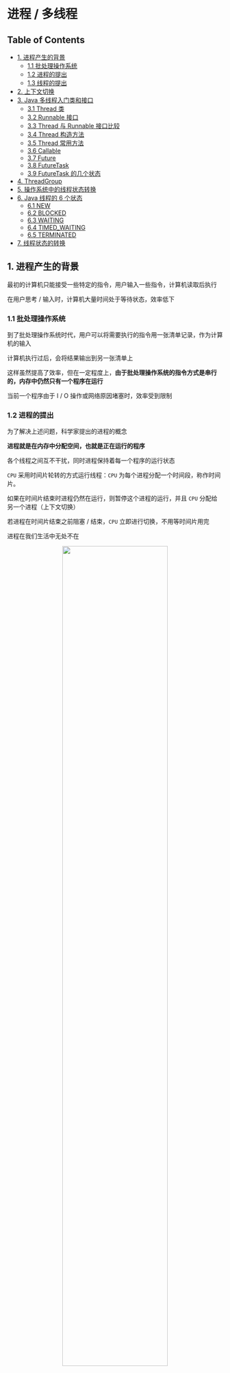 # 进程 / 多线程

Table of Contents
-----------------

* [1. 进程产生的背景](#1-进程产生的背景)
   * [1.1 批处理操作系统](#11-批处理操作系统)
   * [1.2 进程的提出](#12-进程的提出)
   * [1.3 线程的提出](#13-线程的提出)
* [2. 上下文切换](#2-上下文切换)
* [3. Java 多线程入门类和接口](#3-java-多线程入门类和接口)
   * [3.1 Thread 类](#31-thread-类)
   * [3.2 Runnable 接口](#32-runnable-接口)
   * [3.3 Thread 与 Runnable 接口比较](#33-thread-与-runnable-接口比较)
   * [3.4 Thread 构造方法](#34-thread-构造方法)
   * [3.5 Thread 常用方法](#35-thread-常用方法)
   * [3.6 Callable](#36-callable)
   * [3.7 Future](#37-future)
   * [3.8 FutureTask](#38-futuretask)
   * [3.9 FutureTask 的几个状态](#39-futuretask-的几个状态)
* [4. ThreadGroup](#4-threadgroup)
* [5. 操作系统中的线程状态转换](#5-操作系统中的线程状态转换)
* [6. Java 线程的 6 个状态](#6-java-线程的-6-个状态)
   * [6.1 NEW](#61-new)
   * [6.2 BLOCKED](#62-blocked)
   * [6.3 WAITING](#63-waiting)
   * [6.4 TIMED_WAITING](#64-timed_waiting)
   * [6.5 TERMINATED](#65-terminated)
* [7. 线程状态的转换](#7-线程状态的转换)




## 1. 进程产生的背景

最初的计算机只能接受一些特定的指令，用户输入一些指令，计算机读取后执行

在用户思考 / 输入时，计算机大量时间处于等待状态，效率低下



### 1.1 批处理操作系统

到了批处理操作系统时代，用户可以将需要执行的指令用一张清单记录，作为计算机的输入

计算机执行过后，会将结果输出到另一张清单上

这样虽然提高了效率，但在一定程度上，**由于批处理操作系统的指令方式是串行的，内存中仍然只有一个程序在运行**

当前一个程序由于 I / O 操作或网络原因堵塞时，效率受到限制



### 1.2 进程的提出

为了解决上述问题，科学家提出的进程的概念



**进程就是在内存中分配空间，也就是正在运行的程序**



各个线程之间互不干扰，同时进程保持着每一个程序的运行状态

`CPU` 采用时间片轮转的方式运行线程：`CPU` 为每个进程分配一个时间段，称作时间片。

如果在时间片结束时进程仍然在运行，则暂停这个进程的运行，并且 `CPU` 分配给另一个进程（上下文切换）

若进程在时间片结束之前阻塞 / 结束，`CPU` 立即进行切换，不用等时间片用完





进程在我们生活中无处不在

<div align="center"> <img src="image-20200823191846339.png" width="70%"/> </div><br>




### 1.3 线程的提出

虽然进程的出现再次提升了操作系统的性能，但随着时间的推移，人们并不满足一个进程在一段时间内只能做一件事情。如果一个线程有多个子任务时，只能逐个地执行这些子任务，很影响效率

<div align="center"> <img src="image-20200916154100263.png" width="70%"/> </div><br>

那能否让这些子任务同时执行呢？于是人们又提出了线程的概念

**让一个线程执行一个子任务，则一个进程就包含了多个线程**



<div align="center"> <img src="process.png" width="30%"/> </div><br>






## 2. 上下文切换

上下文切换指的是 `CPU` 从一个进程 / 线程切换到另一个进程 / 线程



上下文切换通常是计算密集型，故线程不是越多越好。如何减少系统中上下文切换次数，是提升多线程性能的一个重点课题









## 3. Java 多线程入门类和接口

### 3.1 Thread 类

创建一个 `t1` 线程

重写 `run` 方法，即需要实现的任务

调用 `start` 方法开启线程

```java
@Slf4j
public class App {

    public static void main(String[] args) {
        Thread t1 = new Thread() {
            @Override
            public void run() {
                log.info("t1 here!");
            }
        };
        t1.setName("t1");
        t1.start();
        log.info("main here!");
    }

}
```

可见两个线程在同时抢夺 `CPU` 资源，执行顺序不一致

<div align="center"> <img src="image-20200822181506998.png" width="30%"/> </div><br>

<div align="center"> <img src="image-20200822181542006.png" width="30%"/> </div><br>

⚠️注意：

调用 `start()` 后，该线程才算启动！

> 在程序中调用了 start() 方法后，虚拟机会先为我们创建一个线程，然后等到这个线程第一次得到时间片时再调用 run() 方法
>
>
> 注意不可多次调用 start() 方法



### 3.2 Runnable 接口

```java
@Slf4j
public class App {

    public static void main(String[] args) {

        Runnable r1 = new Runnable() {
            public void run() {
                log.info("t1 here!");
            }
        };

        Thread t1 = new Thread(r1, "t1");
        t1.start();

        log.info("main here!");
    }

}
```





<div align="center"> <img src="image-20200822182313069.png" width="30%"/> </div><br>


<div align="center"> <img src="image-20200822182330205.png" width="30%"/> </div><br>

使用 `lambda expression` 进行简化

```java
@Slf4j
public class App {

    public static void main(String[] args) {

        Runnable r1 = () -> {
            log.info("t1 here!");
        };

        Thread t1 = new Thread(r1, "t1");
        t1.start();

        log.info("main here!");
    }

}
```

### 3.3 Thread 与 Runnable 接口比较

- 底层实现原理一样
- 推荐使用实现 `runnable` 接口的方式（降低耦合度）

调用 `Thread` 类的构造方法传入 `runnable` 接口时，底层也是重写了 `Thread` 类的 `run` 方法

```java
public Thread(Runnable target, String name) {
    init(null, target, name, 0);
}


private void init(ThreadGroup g, Runnable target, String name,
                  long stackSize, AccessControlContext acc,
                  boolean inheritThreadLocals) {
}


@Override
public void run() {
    if (target != null) {
        target.run();
    }
}
```

### 3.4 Thread 构造方法

**Thread.java**

```java
// 构造函数
public Thread(Runnable target) {
  init(null, target, "Thread-" + nextThreadNum(), 0);
}


// init 方法
// g: 线程组
// target: 指定要执行的任务
// name: 线程的名字 默认为 Thread-线程编号
// stackSize: 暂不讨论
// inheritThreadLocals: 暂不在本节讨论
private void init(ThreadGroup g, Runnable target, String name,
                  long stackSize, AccessControlContext acc,
                  boolean inheritThreadLocals) {


  this.inheritedAccessControlContext =
    acc != null ? acc : AccessController.getContext();


}

ThreadLocal.ThreadLocalMap threadLocals = null;


ThreadLocal.ThreadLocalMap inheritableThreadLocals = null;

```

实际情况下，我们大多是直接调用下面两个构造方法：

```java
public Thread(Runnable target) {
  init(null, target, "Thread-" + nextThreadNum(), 0);
}


public Thread(Runnable target, String name) {
  init(null, target, name, 0);
}
```



### 3.5 Thread 常用方法

**currentThread()**

```java
// Returns a reference to the currently executing thread object
public static native Thread currentThread();
```



**start()**

```java
/**
 * Causes this thread to begin execution; the Java Virtual Machine
 * calls the <code>run</code> method of this thread.
 * <p>
 * The result is that two threads are running concurrently: the
 * current thread (which returns from the call to the
 * <code>start</code> method) and the other thread (which executes its
 * <code>run</code> method).
 * <p>
 * It is never legal to start a thread more than once.
 * In particular, a thread may not be restarted once it has completed
 * execution.
 *
 * @exception  IllegalThreadStateException  if the thread was already
 *               started.
 * @see        #run()
 * @see        #stop()
 */
public synchronized void start() {
    /**
     * This method is not invoked for the main method thread or "system"
     * group threads created/set up by the VM. Any new functionality added
     * to this method in the future may have to also be added to the VM.
     *
     * A zero status value corresponds to state "NEW".
     */
    if (threadStatus != 0)
        throw new IllegalThreadStateException();

    /* Notify the group that this thread is about to be started
     * so that it can be added to the group's list of threads
     * and the group's unstarted count can be decremented. */
    group.add(this);

    boolean started = false;
    try {
        start0();
        started = true;
    } finally {
        try {
            if (!started) {
                group.threadStartFailed(this);
            }
        } catch (Throwable ignore) {
            /* do nothing. If start0 threw a Throwable then
              it will be passed up the call stack */
        }
    }
}

private native void start0();
```



**yield()**

```java
/**
 * A hint to the scheduler that the current thread is willing to yield
 * its current use of a processor. The scheduler is free to ignore this
 * hint.
 *
 * <p> Yield is a heuristic attempt to improve relative progression
 * between threads that would otherwise over-utilise a CPU. Its use
 * should be combined with detailed profiling and benchmarking to
 * ensure that it actually has the desired effect.
 *
 * <p> It is rarely appropriate to use this method. It may be useful
 * for debugging or testing purposes, where it may help to reproduce
 * bugs due to race conditions. It may also be useful when designing
 * concurrency control constructs such as the ones in the
 * {@link java.util.concurrent.locks} package.
 */
public static native void yield();
```



**sleep()**

```java
/**
 * Causes the currently executing thread to sleep (temporarily cease
 * execution) for the specified number of milliseconds, subject to
 * the precision and accuracy of system timers and schedulers. The thread
 * does not lose ownership of any monitors.
 *
 * @param  millis
 *         the length of time to sleep in milliseconds
 *
 * @throws  IllegalArgumentException
 *          if the value of {@code millis} is negative
 *
 * @throws  InterruptedException
 *          if any thread has interrupted the current thread. The
 *          <i>interrupted status</i> of the current thread is
 *          cleared when this exception is thrown.
 */
public static native void sleep(long millis) throws InterruptedException;
```





**join()**

```java
/**
 * Waits for this thread to die.
 *
 * <p> An invocation of this method behaves in exactly the same
 * way as the invocation
 *
 * <blockquote>
 * {@linkplain #join(long) join}{@code (0)}
 * </blockquote>
 *
 * @throws  InterruptedException
 *          if any thread has interrupted the current thread. The
 *          <i>interrupted status</i> of the current thread is
 *          cleared when this exception is thrown.
 */
public final void join() throws InterruptedException {
  join(0);
}


/**
     * Waits at most {@code millis} milliseconds for this thread to
     * die. A timeout of {@code 0} means to wait forever.
     *
     * <p> This implementation uses a loop of {@code this.wait} calls
     * conditioned on {@code this.isAlive}. As a thread terminates the
     * {@code this.notifyAll} method is invoked. It is recommended that
     * applications not use {@code wait}, {@code notify}, or
     * {@code notifyAll} on {@code Thread} instances.
     *
     * @param  millis
     *         the time to wait in milliseconds
     *
     * @throws  IllegalArgumentException
     *          if the value of {@code millis} is negative
     *
     * @throws  InterruptedException
     *          if any thread has interrupted the current thread. The
     *          <i>interrupted status</i> of the current thread is
     *          cleared when this exception is thrown.
     */
public final synchronized void join(long millis)
  throws InterruptedException {
  long base = System.currentTimeMillis();
  long now = 0;

  if (millis < 0) {
    throw new IllegalArgumentException("timeout value is negative");
  }

  if (millis == 0) {
    while (isAlive()) {
      wait(0);
    }
  } else {
    while (isAlive()) {
      long delay = millis - now;
      if (delay <= 0) {
        break;
      }
      wait(delay);
      now = System.currentTimeMillis() - base;
    }
  }
}
```

### 3.6 Callable

通常来说，使用 `Runnable` 和 `Thread` 来创建一个新的线程有一个弊端：`run` 方法没有返回值

有时候我们希望开启一个线程去执行一个任务，并且这个任务执行完成后有一个返回值



`JDK` 提供了 `Callable` 和 `Future` 接口为我们解决这个问题，所谓的“异步”模型

**Callable.java**

```java
@FunctionalInterface
public interface Callable<V> {
    /**
     * Computes a result, or throws an exception if unable to do so.
     *
     * @return computed result
     * @throws Exception if unable to compute a result
     */
    V call() throws Exception;
}
```





### 3.7 Future







### 3.8 FutureTask













### 3.9 FutureTask 的几个状态





## 4. ThreadGroup

每个 `Thread` 必然存在于一个 `ThreadGroup` 中

如果在 `new Thread()` 时没有显示指定，那么默认将父线程（当前执行 `new Thread()` 的线程）线程组设置为自己的线程组



**App.java**

```java
@Slf4j
public class App {

    public static void main(String[] args) {

        // Create a new thread
        Thread t1 = new Thread(() -> {
            log.info("The name of current threadGroup: {}", Thread.currentThread().getThreadGroup().getName());
            log.info("The name of current thread: {}", Thread.currentThread().getName());
        });

        // Start the thread
        t1.start();

        log.info("The name of main threadGroup: {}", Thread.currentThread().getName());
        log.info("The name of main thread: {}", Thread.currentThread().getName());

    }
}
```

<div align="center"> <img src="image-20200917195713908.png" width="70%"/> </div><br>





 




## 5. 操作系统中的线程状态转换



<div align="center"> <img src="os.png" width="70%"/> </div><br>

- ready 状态：线程正在等待使用 `CPU`，经调度程序调用之后进入 `running`
- running 状态：线程正在使用 `CPU`
- waiting 状态：线程经过等待事件的调用 / 正在等待其他资源（I / O）





## 6. Java 线程的 6 个状态

**Thread.java**

```java
public enum State {

  // 线程仍未被执行 
  NEW,

  // 当前线程正在运行中，被 JVM 执行，也有可能等待 CPU 分配资源
  RUNNABLE,

  // 阻塞状态，正在等待锁的释放进入同步区
  BLOCKED,

	// 等待状态，需要被唤醒才能进入 Runnable
  WAITING,
	
  // 超时等待状态
  TIMED_WAITING,

  // 终止状态
  TERMINATED;
}
```

### 6.1 NEW



### 6.2 BLOCKED



### 6.3 WAITING



### 6.4 TIMED_WAITING



### 6.5 TERMINATED





















## 7. 线程状态的转换


